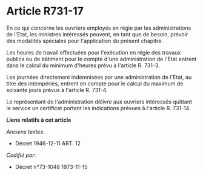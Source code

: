 # Article R731-17

En ce qui concerne les ouvriers employés en régie par les administrations de l'Etat, les ministres intéressés peuvent, en
tant que de besoin, prévoir des modalités spéciales pour l'application du présent chapitre.

Les heures de travail effectuées pour l'exécution en régie des travaux publics ou de bâtiment pour le compte d'une
administration de l'Etat entrent dans le calcul du minimum d'heures prévu à l'article R. 731-3.

Les journées directement indemnisées par une administration de l'Etat, au titre des intempéries, entrent en compte pour le
calcul du maximum de soixante jours prévus à l'article R. 731-4.

Le représentant de l'administration délivre aux ouvriers intéressés quittant le service un certificat portant les indications
prévues à l'article R. 731-14.

**Liens relatifs à cet article**

_Anciens textes_:

  - Décret  1946-12-11 ART. 12

_Codifié par_:

  - Décret n°73-1048 1973-11-15
